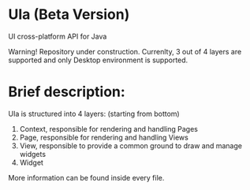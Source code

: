 # UIa (Beta Version)
UI cross-platform API for Java

Warning!
Repository under construction. Currenlty, 3 out of 4 layers are supported and only Desktop environment is supported.

# Brief description:

UIa is structured into 4 layers: (starting from bottom)

1) Context, responsible for rendering and handling Pages
2) Page,    responsible for rendering and handling Views
3) View,    responsible to provide a common ground to draw and manage widgets
4) Widget

More information can be found inside every file.
